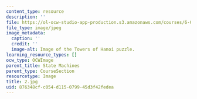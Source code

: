 ```yaml
---
content_type: resource
description: ''
file: https://ol-ocw-studio-app-production.s3.amazonaws.com/courses/6-01sc-introduction-to-electrical-engineering-and-computer-science-i-spring-2011/876348cfc054d115079945d3f42fedea_2.jpg
file_type: image/jpeg
image_metadata:
  caption: ''
  credit: ''
  image-alt: Image of the Towers of Hanoi puzzle.
learning_resource_types: []
ocw_type: OCWImage
parent_title: State Machines
parent_type: CourseSection
resourcetype: Image
title: 2.jpg
uid: 876348cf-c054-d115-0799-45d3f42fedea
---
```


